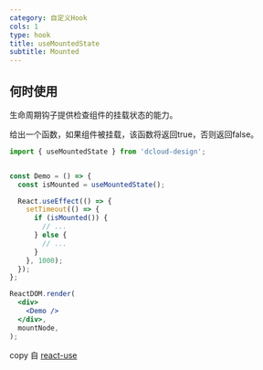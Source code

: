 ```yaml
---
category: 自定义Hook
cols: 1
type: hook
title: useMountedState
subtitle: Mounted
---
```


## 何时使用

生命周期钩子提供检查组件的挂载状态的能力。

给出一个函数，如果组件被挂载，该函数将返回true，否则返回false。


```jsx
import { useMountedState } from 'dcloud-design';


const Demo = () => {
  const isMounted = useMountedState();

  React.useEffect(() => {
    setTimeout(() => {
      if (isMounted()) {
        // ...
      } else {
        // ...
      }
    }, 1000);
  });
};

ReactDOM.render(
  <div>
    <Demo />
  </div>,
  mountNode,
);
```


copy 自 [react-use](https://github.com/streamich/react-use/blob/master/docs/useMountedState.md)
